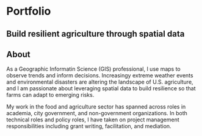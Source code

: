 # Portfolio
## Build resilient agriculture through spatial data

## About
As a Geographic Informatin Science (GIS) professional, I use maps to observe trends and inform decisions. Increasingy extreme weather events and environmental disasters are altering the landscape of U.S. agriculture, and I am passionate about leveraging spatial data to build resilience so that farms can adapt to emerging risks. 

My work in the food and agriculture sector has spanned across roles in academia, city government, and non-government organizations. In both technical roles and policy roles, I have taken on project management responsibilities including grant writing, facilitation, and mediation.
